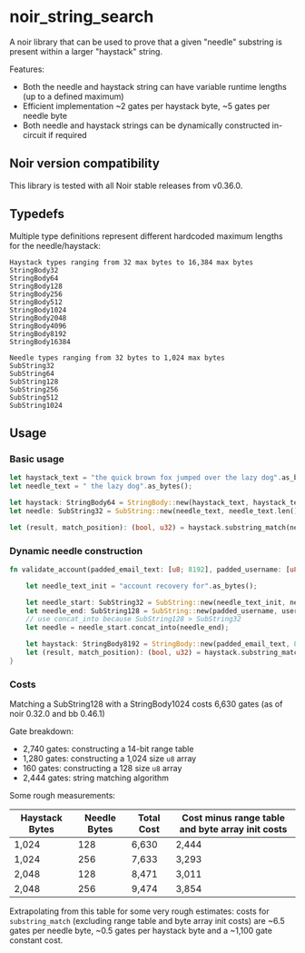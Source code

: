 # noir_string_search

A noir library that can be used to prove that a given "needle" substring is present within a larger "haystack" string.

Features:

- Both the needle and haystack string can have variable runtime lengths (up to a defined maximum)
- Efficient implementation ~2 gates per haystack byte, ~5 gates per needle byte
- Both needle and haystack strings can be dynamically constructed in-circuit if required

## Noir version compatibility

This library is tested with all Noir stable releases from v0.36.0.

## Typedefs

Multiple type definitions represent different hardcoded maximum lengths for the needle/haystack:

```
Haystack types ranging from 32 max bytes to 16,384 max bytes
StringBody32
StringBody64
StringBody128
StringBody256
StringBody512
StringBody1024
StringBody2048
StringBody4096
StringBody8192
StringBody16384
```

```
Needle types ranging from 32 bytes to 1,024 max bytes
SubString32
SubString64
SubString128
SubString256
SubString512
SubString1024
```

## Usage

### Basic usage

```rust
let haystack_text = "the quick brown fox jumped over the lazy dog".as_bytes();
let needle_text = " the lazy dog".as_bytes();

let haystack: StringBody64 = StringBody::new(haystack_text, haystack_text.len());
let needle: SubString32 = SubString::new(needle_text, needle_text.len());

let (result, match_position): (bool, u32) = haystack.substring_match(needle);
```

### Dynamic needle construction

```rust
fn validate_account(padded_email_text: [u8; 8192], padded_username: [u8; 100], username_length: u32) {

    let needle_text_init = "account recovery for".as_bytes();

    let needle_start: SubString32 = SubString::new(needle_text_init, needle_text_init.len());
    let needle_end: SubString128 = SubString::new(padded_username, username_length);
    // use concat_into because SubString128 > SubString32
    let needle = needle_start.concat_into(needle_end);

    let haystack: StringBody8192 = StringBody::new(padded_email_text, 8192);
    let (result, match_position): (bool, u32) = haystack.substring_match(needle);
}
```

### Costs

Matching a SubString128 with a StringBody1024 costs 6,630 gates (as of noir 0.32.0 and bb 0.46.1)

Gate breakdown:

- 2,740 gates: constructing a 14-bit range table
- 1,280 gates: constructing a 1,024 size `u8` array
- 160 gates: constructing a 128 size `u8` array
- 2,444 gates: string matching algorithm

Some rough measurements:

| Haystack Bytes | Needle Bytes | Total Cost | Cost minus range table and byte array init costs |
| -------------- | ------------ | ---------- | ------------------------------------------------ |
| 1,024          | 128          | 6,630      | 2,444                                            |
| 1,024          | 256          | 7,633      | 3,293                                            |
| 2,048          | 128          | 8,471      | 3,011                                            |
| 2,048          | 256          | 9,474      | 3,854                                            |

Extrapolating from this table for some very rough estimates: costs for `substring_match` (excluding range table and byte array init costs) are ~6.5 gates per needle byte, ~0.5 gates per haystack byte and a ~1,100 gate constant cost.

